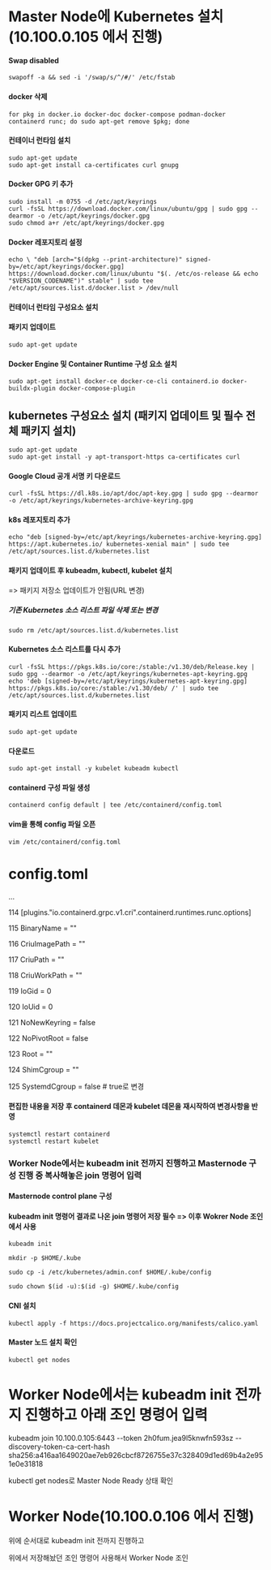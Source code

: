 # Master Node에 Kubernetes 설치(10.100.0.105 에서 진행)



#### Swap disabled

```
swapoff -a && sed -i '/swap/s/^/#/' /etc/fstab
```


#### docker 삭제

```
for pkg in docker.io docker-doc docker-compose podman-docker containerd runc; do sudo apt-get remove $pkg; done
```


#### 컨테이너 런타임 설치

```
sudo apt-get update
sudo apt-get install ca-certificates curl gnupg
```



#### Docker GPG 키 추가


```
sudo install -m 0755 -d /etc/apt/keyrings
curl -fsSL https://download.docker.com/linux/ubuntu/gpg | sudo gpg --dearmor -o /etc/apt/keyrings/docker.gpg
sudo chmod a+r /etc/apt/keyrings/docker.gpg
```

#### Docker 레포지토리 설정


```
echo \ "deb [arch="$(dpkg --print-architecture)" signed-by=/etc/apt/keyrings/docker.gpg] https://download.docker.com/linux/ubuntu "$(. /etc/os-release && echo "$VERSION_CODENAME")" stable" | sudo tee /etc/apt/sources.list.d/docker.list > /dev/null
```


#### 컨테이너 런타임 구성요소 설치


#### 패키지 업데이트


```
sudo apt-get update
```


#### Docker Engine 및 Container Runtime 구성 요소 설치


```
sudo apt-get install docker-ce docker-ce-cli containerd.io docker-buildx-plugin docker-compose-plugin
```


## kubernetes 구성요소 설치 (패키지 업데이트 및 필수 전체 패키지 설치)


```
sudo apt-get update
sudo apt-get install -y apt-transport-https ca-certificates curl
```


#### Google Cloud 공개 서명 키 다운로드


```
curl -fsSL https://dl.k8s.io/apt/doc/apt-key.gpg | sudo gpg --dearmor -o /etc/apt/keyrings/kubernetes-archive-keyring.gpg
```


#### k8s 레포지토리 추가


```
echo "deb [signed-by=/etc/apt/keyrings/kubernetes-archive-keyring.gpg] https://apt.kubernetes.io/ kubernetes-xenial main" | sudo tee /etc/apt/sources.list.d/kubernetes.list
```

#### 패키지 업데이트 후 kubeadm, kubectl, kubelet 설치


=> 패키지 저장소 업데이트가 안됨(URL 변경)


##### 기존 Kubernetes 소스 리스트 파일 삭제 또는 변경


```
sudo rm /etc/apt/sources.list.d/kubernetes.list
```


#### Kubernetes 소스 리스트를 다시 추가


```
curl -fsSL https://pkgs.k8s.io/core:/stable:/v1.30/deb/Release.key | sudo gpg --dearmor -o /etc/apt/keyrings/kubernetes-apt-keyring.gpg
echo 'deb [signed-by=/etc/apt/keyrings/kubernetes-apt-keyring.gpg] https://pkgs.k8s.io/core:/stable:/v1.30/deb/ /' | sudo tee /etc/apt/sources.list.d/kubernetes.list
```

#### 패키지 리스트 업데이트

```
sudo apt-get update
```

#### 다운로드


```
sudo apt-get install -y kubelet kubeadm kubectl
```


#### containerd 구성 파일 생성

```
containerd config default | tee /etc/containerd/config.toml
```

#### vim을 통해 config 파일 오픈


```
vim /etc/containerd/config.toml
```


# config.toml


...


114 [plugins."io.containerd.grpc.v1.cri".containerd.runtimes.runc.options]


115		BinaryName = ""


116 	CriuImagePath = ""


117 	CriuPath = ""


118 	CriuWorkPath = ""


119 	IoGid = 0


120 	IoUid = 0


121 	NoNewKeyring = false


122 	NoPivotRoot = false


123 	Root = ""


124 	ShimCgroup = ""


125 	SystemdCgroup = false # true로 변경


#### 편집한 내용을 저장 후 containerd 데몬과 kubelet 데몬을 재시작하여 변경사항을 반영


```
systemctl restart containerd
systemctl restart kubelet
```



### Worker Node에서는 kubeadm init 전까지 진행하고 Masternode 구성 진행 중 복사해놓은 join 명령어 입력


#### Masternode control plane 구성
#### **kubeadm init 명령어 결과로 나온 join 명령어 저장 필수 => 이후 Wokrer Node 조인에서 사용**


```
kubeadm init
```


```
mkdir -p $HOME/.kube
```

```
sudo cp -i /etc/kubernetes/admin.conf $HOME/.kube/config
```


```
sudo chown $(id -u):$(id -g) $HOME/.kube/config

```


#### CNI 설치


```
kubectl apply -f https://docs.projectcalico.org/manifests/calico.yaml
```


#### Master 노드 설치 확인


```
kubectl get nodes
```


# Worker Node에서는 kubeadm init 전까지 진행하고 아래 조인 명령어 입력


kubeadm join 10.100.0.105:6443 --token 2h0fum.jea9l5knwfn593sz --discovery-token-ca-cert-hash sha256:a416aa1649020ae7eb926cbcf8726755e37c328409d1ed69b4a2e951e0e31818


kubectl get nodes로 Master Node Ready 상태 확인


# Worker Node(10.100.0.106 에서 진행)


위에 순서대로 kubeadm init 전까지 진행하고

위에서 저장해놨던 조인 명령어 사용해서 Worker Node 조인
